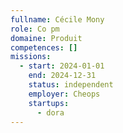 ```yaml
---
fullname: Cécile Mony
role: Co pm
domaine: Produit
competences: []
missions:
  - start: 2024-01-01
    end: 2024-12-31
    status: independent
    employer: Cheops
    startups:
      - dora
---
```

